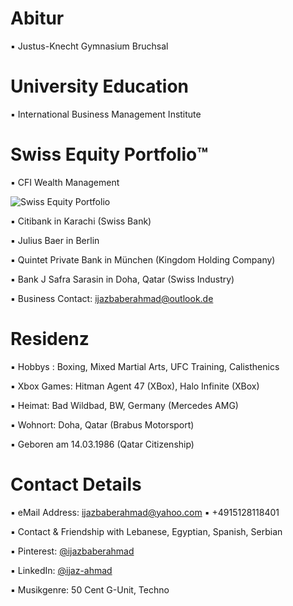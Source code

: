 # Abitur

▪︎ Justus-Knecht Gymnasium Bruchsal

# University Education

▪︎ International Business Management Institute

# Swiss Equity Portfolio™️

▪ CFI Wealth Management 
 
![Swiss Equity Portfolio](https://user-images.githubusercontent.com/95079463/165912016-2034be7d-1fee-44ce-aa9e-ff7b36432359.png)


▪︎ Citibank in Karachi (Swiss Bank)

▪︎ Julius Baer in Berlin 

▪︎ Quintet Private Bank in München (Kingdom Holding Company)

▪︎ Bank J Safra Sarasin in Doha, Qatar (Swiss Industry)

▪︎ Business Contact: ijazbaberahmad@outlook.de

# Residenz 

▪︎ Hobbys : Boxing, Mixed Martial Arts, UFC Training, Calisthenics

▪︎ Xbox Games: Hitman Agent 47 (XBox), Halo Infinite (XBox)

▪︎ Heimat: Bad Wildbad, BW, Germany (Mercedes AMG)

▪︎ Wohnort: Doha, Qatar (Brabus Motorsport)

▪︎ Geboren am 14.03.1986  (Qatar Citizenship)


# Contact Details 

▪︎ eMail Address: ijazbaberahmad@yahoo.com ▪︎ +4915128118401 

▪︎ Contact & Friendship with Lebanese, Egyptian, Spanish, Serbian

▪︎ Pinterest: [@ijazbaberahmad](https://www.pinterest.de/ijazbaberahmad/)

▪︎ LinkedIn: [@ijaz-ahmad](https://www.linkedin.com/in/ijaz-ahmad-69677b13a/)

▪︎ Musikgenre: 50 Cent G-Unit, Techno 



